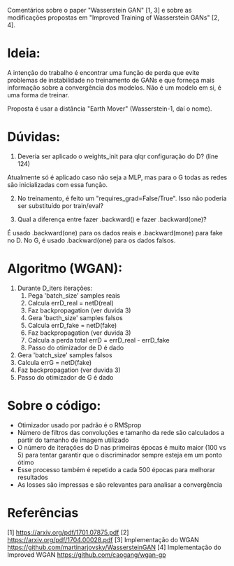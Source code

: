 Comentários sobre o paper "Wasserstein GAN" [1, 3] e sobre as modificações
propostas em "Improved Training of Wasserstein GANs" [2, 4].



# Ideia:
  A intenção do trabalho é encontrar uma função de perda que evite problemas de
  instabilidade no treinamento de GANs e que forneça mais informação sobre a
  convergência dos modelos. Não é um modelo em si, é uma forma de treinar.

  Proposta é usar a distância "Earth Mover" (Wasserstein-1, daí o nome).

# Dúvidas:
  1. Deveria ser aplicado o weights_init para qlqr configuração do D? (line 124)

  Atualmente só é aplicado caso não seja a MLP, mas para o G todas as redes são
  inicializadas com essa função.

  2. No treinamento, é feito um "requires_grad=False/True". Isso não poderia ser
  substituído por train/eval?

  3. Qual a diferença entre fazer .backward() e fazer .backward(one)?

  É usado .backward(one) para os dados reais e .backward(mone) para fake no D.
  No G, é usado .backward(one) para os dados falsos.

# Algoritmo (WGAN):
  1. Durante D_iters iterações:
      1) Pega 'batch_size' samples reais
      2) Calcula errD_real =  netD(real)
      3) Faz backpropagation (ver duvida 3)
      4) Gera 'bacth_size' samples falsos
      5) Calcula errD_fake = netD(fake)
      6) Faz backpropagation (ver duvida 3)
      7) Calcula a perda total errD = errD_real - errD_fake
      8) Passo do otimizador de D é dado
  2. Gera 'batch_size' samples falsos
  3. Calcula errG = netD(fake)
  4. Faz backpropagation (ver duvida 3)
  5. Passo do otimizador de G é dado

# Sobre o código:
- Otimizador usado por padrão é o RMSprop
- Número de filtros das convoluções e tamanho da rede são calculados a partir
do tamanho de imagem utilizado
- O número de iterações do D nas primeiras épocas é muito maior (100 vs 5)
para tentar garantir que o discriminador sempre esteja em um ponto ótimo
- Esse processo também é repetido a cada 500 épocas para melhorar resultados
- As losses são impressas e são relevantes para analisar a convergência

# Referências
[1] https://arxiv.org/pdf/1701.07875.pdf
[2] https://arxiv.org/pdf/1704.00028.pdf
[3] Implementação do WGAN https://github.com/martinarjovsky/WassersteinGAN
[4] Implementação do Improved WGAN https://github.com/caogang/wgan-gp
